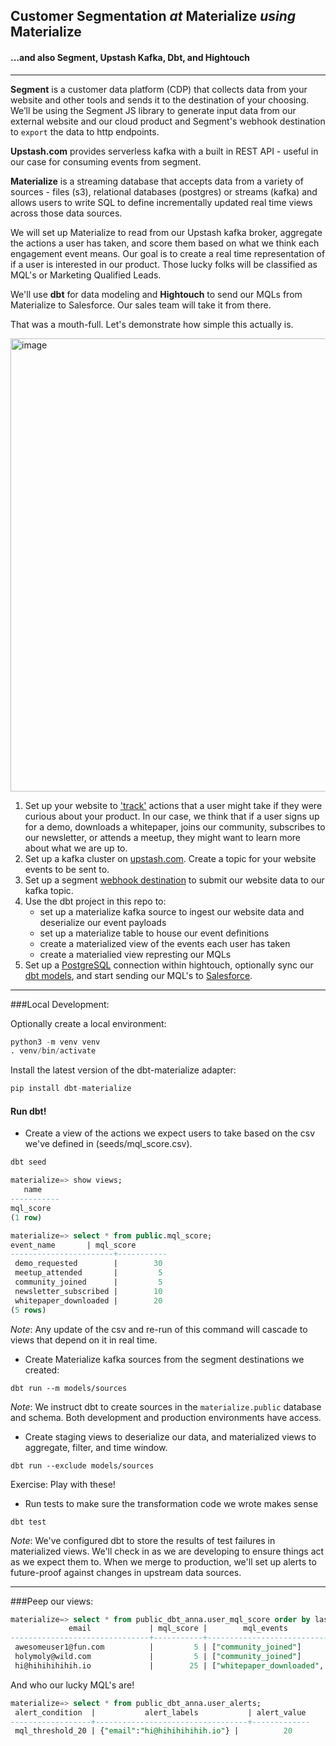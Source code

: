## Customer Segmentation _at_ Materialize _using_ Materialize
#### ...and also Segment, Upstash Kafka, Dbt, and Hightouch

---
**Segment** is a customer data platform (CDP) that collects data from your website and other tools and sends it to the destination of your choosing. 
We’ll be using the Segment JS library to generate input data from our external website and our cloud product and Segment's webhook destination to `export` the data to http endpoints. 

**Upstash.com** provides serverless kafka with a built in REST API - useful in our case for consuming events from segment. 

**Materialize** is a streaming database that accepts data from a variety of sources - files (s3), relational databases (postgres) or streams (kafka) 
and allows users to write SQL to define incrementally updated real time views across those data sources. 

We will set up Materialize to read from our Upstash kafka broker, aggregate the actions a user has taken, and score them based on what we think each engagement event means.
Our goal is to create a real time representation of if a user is interested in our product. Those lucky folks will be classified as MQL's or Marketing Qualified Leads. 

We'll use **dbt** for data modeling and **Hightouch** to send our MQLs from Materialize to Salesforce. Our sales team will take it from there.

That was a mouth-full. Let's demonstrate how simple this actually is. 

<img width="725" alt="image" src="https://user-images.githubusercontent.com/8192401/173401715-c21c4f30-0bcd-44d9-9b4a-78ee01c82194.png">

1. Set up your website to ['track'](https://segment.com/docs/connections/spec/track/) actions that a user might take if they were curious about your product. 
In our case, we think that if a user signs up for a demo, downloads a whitepaper, joins our community, subscribes to our newsletter, or attends a meetup, they might want to learn more about what we are up to.
2. Set up a kafka cluster on [upstash.com](https://docs.upstash.com/kafka). Create a topic for your website events to be sent to. 
3. Set up a segment [webhook destination](https://segment.com/docs/connections/destinations/catalog/webhooks/) to submit our website data to our kafka topic.
4. Use the dbt project in this repo to: 
   - set up a materialize kafka source to ingest our website data and deserialize our event payloads
   - set up a materialize table to house our event definitions
   - create a materialized view of the events each user has taken
   - create a materialied view represting our MQLs
5. Set up a [PostgreSQL](https://hightouch.io/docs/sources/postgresql/) connection within hightouch, 
optionally sync our [dbt models](https://hightouch.io/docs/models/dbt-models/), and start sending our MQL's to [Salesforce](https://hightouch.io/docs/destinations/salesforce/).

---
###Local Development:

Optionally create a local environment:
```sql
python3 -m venv venv
. venv/bin/activate
```

Install the latest version of the dbt-materialize adapter:
```sql
pip install dbt-materialize
```

#### Run dbt!

- Create a view of the actions we expect users to take based on the csv we've defined in (seeds/mql_score.csv).
```sql
dbt seed
```
```sql
materialize=> show views;
   name
-----------
mql_score
(1 row)

materialize=> select * from public.mql_score;
event_name       | mql_score
-----------------------+-----------
 demo_requested        |        30
 meetup_attended       |         5
 community_joined      |         5
 newsletter_subscribed |        10
 whitepaper_downloaded |        20
(5 rows)
```
_Note_: Any update of the csv and re-run of this command will cascade to views that depend on it in real time.

- Create Materialize kafka sources from the segment destinations we created:
```
dbt run --m models/sources
```
_Note_: We instruct dbt to create sources in the `materialize.public` database and schema. Both development and production environments have access.

- Create staging views to deserialize our data, and materialized views to aggregate, filter, and time window. 
```
dbt run --exclude models/sources
```
Exercise: Play with these! 

- Run tests to make sure the transformation code we wrote makes sense
```
dbt test
```
_Note_: We've configured dbt to store the results of test failures in materialized views. We'll check in as we are developing to ensure things act as we expect them to. When we merge to production, we'll set up alerts to future-proof against changes in upstream data sources.

---
###Peep our views:
```sql
materialize=> select * from public_dbt_anna.user_mql_score order by last_event_received_at desc;
             email             | mql_score |        mql_events                                  |   last_event_received_at
-------------------------------+-----------+-------------------------------------------------------------------------------
 awesomeuser1@fun.com          |         5 | ["community_joined"]                               | 2022-06-22 18:08:19.621+00
 holymoly@wild.com             |         5 | ["community_joined"]                               | 2022-06-22 14:15:21.602+00
 hi@hihihihihih.io             |        25 | ["whitepaper_downloaded", "community_joined"]      | 2022-06-22 08:00:53.69+00
```

And who our lucky MQL's are! 
```sql
materialize=> select * from public_dbt_anna.user_alerts;
 alert_condition  |           alert_labels           | alert_value
------------------+----------------------------------+-------------
 mql_threshold_20 | {"email":"hi@hihihihihih.io"} |          20
```
